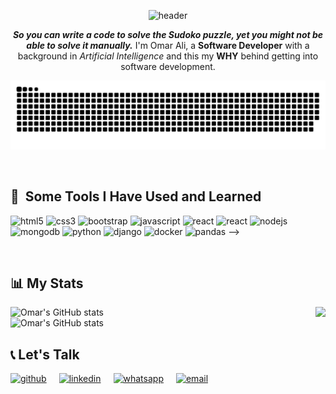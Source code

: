 
<div align="center">

![header](https://capsule-render.vercel.app/api?text=SoftwareDeveloper&animation=fadeIn&type=waving&color=gradient&height=100)
</div>
<p align="center"><em><strong>So you can write a code to solve the Sudoko puzzle, yet you might not be able to solve it manually.</strong></em> I'm Omar Ali, a <strong>Software Developer</strong> with a background in  <em>Artificial Intelligence</em> and this my <strong>WHY</strong> behind getting into software development.</p>

<div align="center">

![Snake animation](https://raw.githubusercontent.com/1999AZZAR/1999AZZAR/5ccdcc10988dde04d2cc849e4a6ffaa0010c2267/resources/img/grid-snake.svg)
       
</div>
<br>

<h2> 🚀 &nbsp;Some Tools I Have Used and Learned</h2>
<p align="left">
<img src="https://cdn.jsdelivr.net/gh/devicons/devicon/icons/html5/html5-original.svg" alt="html5" width="40" height="40"/>
<img src="https://cdn.jsdelivr.net/gh/devicons/devicon/icons/css3/css3-original.svg" alt="css3" width="40" height="40"/>
<img src="https://cdn.jsdelivr.net/gh/devicons/devicon/icons/bootstrap/bootstrap-original.svg" alt="bootstrap" width="40" height="40"/>
<img src="https://cdn.jsdelivr.net/gh/devicons/devicon/icons/javascript/javascript-original.svg" alt="javascript" width="40" height="40"/>
<img src="https://cdn.jsdelivr.net/gh/devicons/devicon/icons/react/react-original.svg" alt="react" width="40" height="40"/>
<img src="https://cdn.jsdelivr.net/gh/devicons/devicon/icons/nextjs/nextjs-line.svg" alt="react" width="40" height="40"/>
<img src="https://cdn.jsdelivr.net/gh/devicons/devicon/icons/nodejs/nodejs-original.svg" alt="nodejs" width="40" height="40"/>
<img src="https://cdn.jsdelivr.net/gh/devicons/devicon/icons/mongodb/mongodb-original.svg" alt="mongodb" width="40" height="40"/>
<img src="https://cdn.jsdelivr.net/gh/devicons/devicon/icons/python/python-original.svg" alt="python" width="40" height="40"/>
<img src="https://cdn.jsdelivr.net/gh/devicons/devicon/icons/django/django-plain.svg" alt="django" width="40" height="40"/>
<img src="https://cdn.jsdelivr.net/gh/devicons/devicon/icons/docker/docker-original.svg" alt="docker" width="40" height="40"/>
<img src="https://cdn.jsdelivr.net/gh/devicons/devicon/icons/jupyter/jupyter-original-wordmark.svg" alt="pandas" width="40" height="40"/>
-->
</p>
<br>

<h2>📊 My Stats</h2>
<div>
<p ><img align="right" src="https://media2.giphy.com/media/MdA16VIoXKKxNE8Stk/giphy.gif?cid=ecf05e47s2b52b3vi3da0o5fw94us8ghsms723j5ejcgpjrb&rid=giphy.gif&ct=g" height=370px/></p>

<p align="left">
<img src="https://github-readme-stats.vercel.app/api?username=omarali1997&show_icons=true&theme=dark" alt="Omar's GitHub stats" width=50%/><br>

<img src="https://github-readme-stats.vercel.app/api/top-langs?username=omarali1997&show_icons=true&theme=dark&locale=en&layout=compact" alt="Omar's GitHub stats" width=50%/>
</p>
</div>

<h2>📞 Let's Talk</h2>
<div style="display:flex; gap: 20px">
<a href="https://github.com/omarali1997" ><img src='https://cdn-icons-png.flaticon.com/512/733/733553.png' alt='github' height='30'/></a>
<a href="https://www.linkedin.com/in/omar-ali-647218201/" ><img src='https://cdn-icons-png.flaticon.com/512/2111/2111499.png' alt='linkedin' height='30'/></a>
<a href="https://api.whatsapp.com/send?phone=00962791406102" ><img src='https://cdn-icons-png.flaticon.com/512/220/220236.png' alt='whatsapp' height='30'/></a>
<a href="mailto:omar.aziz.9718@gmail.com" ><img src='https://cdn-icons-png.flaticon.com/512/732/732223.png' alt='email' height='30'/></a>
</div>
